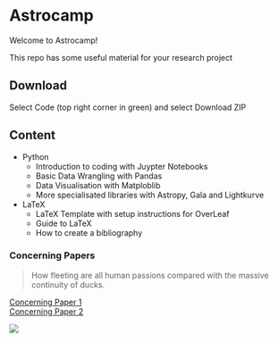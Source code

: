 # Astrocamp
Welcome to Astrocamp!

This repo has some useful material for your research project
## Download 
Select Code (top right corner in green) and select Download ZIP

## Content

- Python
  - Introduction to coding with Juypter Notebooks
  - Basic Data Wrangling with Pandas
  - Data Visualisation with Matploblib
  - More specialisated libraries with Astropy, Gala and Lightkurve
- LaTeX
  - LaTeX Template with setup instructions for OverLeaf
  - Guide to LaTeX
  - How to create a bibliography

 ### Concerning Papers 
> How fleeting are all human passions compared with the massive continuity of ducks.

 [Concerning Paper 1](https://arxiv.org/pdf/2303.17626.pdf)  
 [Concerning Paper 2](https://arxiv.org/pdf/2304.00220.pdf)  

![](https://github.com/RoyZhenLongLim/Astrocamp/assets/68681969/00f9e76a-7aac-4d6d-8e0f-8024297c33a9)
